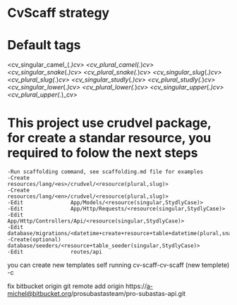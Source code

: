 # CvScaff strategy

# Default tags
  <cv_singular_camel_(.*)_cv>
  <cv_plural_camel_(.*)_cv>
  <cv_singular_snake_(.*)_cv>
  <cv_plural_snake_(.*)_cv>
  <cv_singular_slug_(.*)_cv>
  <cv_plural_slug_(.*)_cv>
  <cv_singular_studly_(.*)_cv>
  <cv_plural_studly_(.*)_cv>
  <cv_singular_lower_(.*)_cv>
  <cv_plural_lower_(.*)_cv>
  <cv_singular_upper_(.*)_cv>
  <cv_plural_upper_(.*)_cv>

# This project use crudvel package, for create a standar resource, you required to folow the next steps

	-Run scaffolding command, see scaffolding.md file for examples
	-Create     		resources/lang/<es>/crudvel/<resource(plural,slug)>
	-Create     		resources/lang/<en>/crudvel/<resource(plural,slug)>
	-Edit     			App/Models/<resource(singular,StydlyCase)>
	-Edit     			App/Http/Requests/<resource(singular,StydlyCase)>
	-Edit     			App/Http/Controllers/Api/<resource(singular,StydlyCase)>
	-Edit				database/migrations/<datetime+create+resource+table+datetime(plural,snake_case)>
	-Create(optional)	database/seeders/<resource+table_seeder(singular,StydlyCase)>
	-Edit       		routes/api

you can create new templates self running cv-scaff-cv-scaff (new templete) -c

fix bitbucket origin
  git remote add origin  https://a-michel@bitbucket.org/prosubastasteam/pro-subastas-api.git
